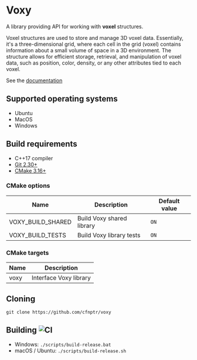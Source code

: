 # Voxy

A library providing API for working with **voxel** structures.

Voxel structures are used to store and manage 3D voxel data. Essentially, it's a three-dimensional grid, 
where each cell in the grid (voxel) contains information about a small volume of space in a 3D environment. 
The structure allows for efficient storage, retrieval, and manipulation of voxel data, such as position, 
color, density, or any other attributes tied to each voxel.

See the [documentation](https://cfnptr.github.io/voxy)

## Supported operating systems

* Ubuntu
* MacOS
* Windows

## Build requirements

* C++17 compiler
* [Git 2.30+](https://git-scm.com/)
* [CMake 3.16+](https://cmake.org/)

### CMake options

| Name                | Description                | Default value |
|---------------------|----------------------------|---------------|
| VOXY_BUILD_SHARED   | Build Voxy shared library  | `ON`          |
| VOXY_BUILD_TESTS    | Build Voxy library tests   | `ON`          |

### CMake targets

| Name        | Description            |
|-------------|------------------------|
| voxy        | Interface Voxy library |

## Cloning

```
git clone https://github.com/cfnptr/voxy
```

## Building ![CI](https://github.com/cfnptr/voxy/actions/workflows/cmake.yml/badge.svg)

* Windows: ```./scripts/build-release.bat```
* macOS / Ubuntu: ```./scripts/build-release.sh```